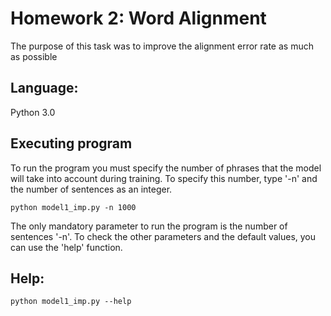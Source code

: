 # Homework 2: Word Alignment
The purpose of this task was to improve the alignment error rate as much as possible

## Language:
Python 3.0

## Executing program
To run the program you must specify the number of phrases that the model will take into account during training. To specify this number, type '-n' and the number of sentences as an integer.
```
python model1_imp.py -n 1000
```
The only mandatory parameter to run the program is the number of sentences '-n'. To check the other parameters and the default values, you can use the 'help' function.

## Help:
```
python model1_imp.py --help
```
